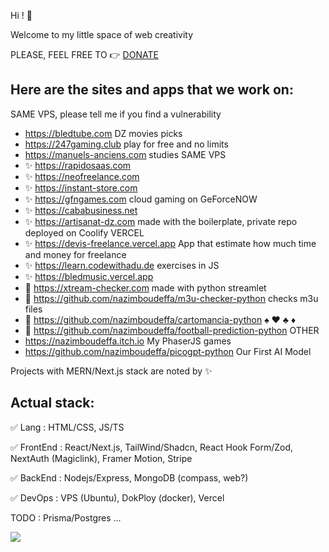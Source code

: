 Hi ! 👋

Welcome to my little space of web creativity

PLEASE, FEEL FREE TO :point_right: [DONATE](https://github.com/nazimboudeffa/nazimboudeffa/blob/main/README-more.md)

Here are the sites and apps that we work on:
--
SAME VPS, please tell me if you find a vulnerability
- https://bledtube.com DZ movies picks
- https://247gaming.club play for free and no limits
- https://manuels-anciens.com studies
SAME VPS
- :sparkles: https://rapidosaas.com
- :sparkles: https://neofreelance.com
- :sparkles: https://instant-store.com
- :sparkles: https://gfngames.com cloud gaming on GeForceNOW
- :sparkles: https://cababusiness.net
- :sparkles: https://artisanat-dz.com made with the boilerplate, private repo deployed on Coolify
VERCEL
- :sparkles: https://devis-freelance.vercel.app App that estimate how much time and money for freelance
- :sparkles: https://learn.codewithadu.de exercises in JS
- :sparkles: https://bledmusic.vercel.app
- 🐍 https://xtream-checker.com made with python streamlet
- 🐍 https://github.com/nazimboudeffa/m3u-checker-python checks m3u files
- 🐍 https://github.com/nazimboudeffa/cartomancia-python ♠️ ♥️ ♣️ ♦️
- 🐍 https://github.com/nazimboudeffa/football-prediction-python
OTHER
- https://nazimboudeffa.itch.io My PhaserJS games
- https://github.com/nazimboudeffa/picogpt-python Our First AI Model

Projects with MERN/Next.js stack are noted by :sparkles:

Actual stack:
---

:white_check_mark: Lang : HTML/CSS, JS/TS

:white_check_mark: FrontEnd : React/Next.js, TailWind/Shadcn, React Hook Form/Zod, NextAuth (Magiclink), Framer Motion, Stripe

:white_check_mark: BackEnd : Nodejs/Express, MongoDB (compass, web?)

:white_check_mark: DevOps : VPS (Ubuntu), DokPloy (docker), Vercel

TODO : Prisma/Postgres ...

![](https://komarev.com/ghpvc/?username=nazimboudeffa&color=blue)
